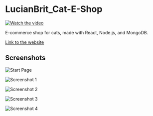 # LucianBrit_Cat-E-Shop


[![Watch the video](https://img.youtube.com/vi/BonX-tNfQS8/0.jpg)](https://www.youtube.com/watch?v=BonX-tNfQS8)

E-commerce shop for cats, made with React, Node.js, and MongoDB.

[Link to the website](https://cats-e-shop.onrender.com/)

## Screenshots

![Start Page](https://github.com/OleksandrMalishevskyi/LucianBrit_Cat-E-Shop/raw/main/assets/80953884/d9aecbbe-66ec-4e61-87ec-750e6e207989.png)

![Screenshot 1](https://github.com/OleksandrMalishevskyi/LucianBrit_Cat-E-Shop/raw/main/assets/80953884/68451a29-52d2-4af5-a3ff-8bc33475dd16.png)

![Screenshot 2](https://github.com/OleksandrMalishevskyi/LucianBrit_Cat-E-Shop/raw/main/assets/80953884/b9e9705a-6f92-4737-bab5-8ac52e5ee2b4.png)

![Screenshot 3](https://github.com/OleksandrMalishevskyi/LucianBrit_Cat-E-Shop/raw/main/assets/80953884/ca9e965a-9128-4061-882d-358984c09fd0.png)

![Screenshot 4](https://github.com/OleksandrMalishevskyi/LucianBrit_Cat-E-Shop/raw/main/assets/80953884/d123a679-207a-4947-be30-f6141dcfa0ec.png)
